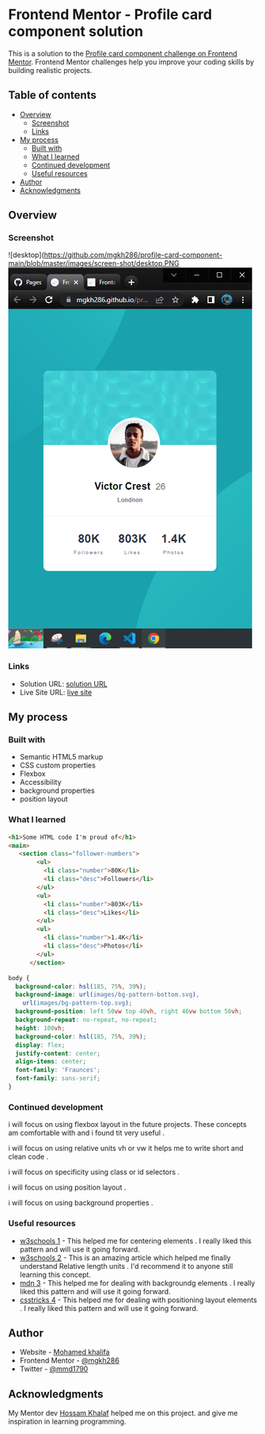 # Frontend Mentor - Profile card component solution

This is a solution to the [Profile card component challenge on Frontend Mentor](https://www.frontendmentor.io/challenges/profile-card-component-cfArpWshJ). Frontend Mentor challenges help you improve your coding skills by building realistic projects.

## Table of contents

- [Overview](#overview)
  - [Screenshot](#screenshot)
  - [Links](#links)
- [My process](#my-process)
  - [Built with](#built-with)
  - [What I learned](#what-i-learned)
  - [Continued development](#continued-development)
  - [Useful resources](#useful-resources)
- [Author](#author)
- [Acknowledgments](#acknowledgments)

## Overview

### Screenshot

![desktop](https://github.com/mgkh286/profile-card-component-main/blob/master/images/screen-shot/desktop.PNG
![Mobile](https://github.com/mgkh286/profile-card-component-main/blob/master/images/screen-shot/mobile.PNG)

### Links

- Solution URL: [solution URL ](https://www.frontendmentor.io/solutions/profilecardcomponent-using-html-css-iIXWAOFtur)
- Live Site URL: [live site](https://mgkh286.github.io/profile-card-component-main/)

## My process

### Built with

- Semantic HTML5 markup
- CSS custom properties
- Flexbox
- Accessibility
- background properties
- position layout

### What I learned

```html
<h1>Some HTML code I'm proud of</h1>
<main>
   <section class="follower-numbers">
        <ul>
          <li class="number">80K</li>
          <li class="desc">Followers</li>
        </ul>
        <ul>
          <li class="number">803K</li>
          <li class="desc">Likes</li>
        </ul>
        <ul>
          <li class="number">1.4K</li>
          <li class="desc">Photos</li>
        </ul>
      </section>
```

```css
body {
  background-color: hsl(185, 75%, 39%);
  background-image: url(images/bg-pattern-bottom.svg),
    url(images/bg-pattern-top.svg);
  background-position: left 50vw top 40vh, right 46vw bottom 50vh;
  background-repeat: no-repeat, no-repeat;
  height: 100vh;
  background-color: hsl(185, 75%, 39%);
  display: flex;
  justify-content: center;
  align-items: center;
  font-family: 'Fraunces';
  font-family: sans-serif;
}
```

### Continued development

i will focus on using flexbox layout in the future projects. These concepts am comfortable with and i found tit very useful .

i will focus on using relative units vh or vw it helps me to write short and clean code .

i will focus on specificity using class or id selectors .

i will focus on  using position layout .

i will focus on  using background properties .


### Useful resources

- [w3schools 1](https://www.w3schools.com/css/css3_flexbox.asp) - This helped me for centering elements . I really liked this pattern and will use it going forward.
- [w3schools 2](https://www.w3schools.com/cssref/css_units.asp) - This is an amazing article which helped me finally understand Relative length units . I'd recommend it to anyone still learning this concept.
- [mdn 3](https://developer.mozilla.org/en-US/docs/Web/CSS/background) - This helped me for dealing with backgroundg elements . I really liked this pattern and will use it going forward.
- [csstricks 4](https://developer.mozilla.org/en-US/docs/Web/CSS/background) - This helped me for dealing with positioning layout elements . I really liked this pattern and will use it going forward.

## Author

- Website - [Mohamed khalifa](https://github.com/mgkh286)
- Frontend Mentor - [@mgkh286](https://www.frontendmentor.io/profile/mgkh286)
- Twitter - [@mmd1790](https://twitter.com/mmd1790)

## Acknowledgments

My Mentor dev [Hossam Khalaf](https://www.linkedin.com/in/hossam-khalaf-080875171/?originalSubdomain=eg) helped me on this project. and give me inspiration in learning programming.
